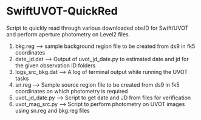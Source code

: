 # SwiftUVOT-QuickRed
Script to quickly read through various downloaded obsID for Swift/UVOT and perform aperture photometry on Level2 files.
1. bkg.reg --> sample background region file to be created from ds9 in fk5 coordinates
2. date_jd.dat --> Output of uvot_jd_date.py to estimated date and jd for the given observation ID folders
3. logs_src_bkg.dat --> A log of terminal output while running the UVOT tasks
4. sn.reg --> Sample source region file to be created from ds9 in fk5 coordinates on which photometry is required
5. uvot_jd_date.py --> Script to get date and JD from files for verification
6. uvot_mag_src.py --> Script to perform photometry on UVOT images using sn.reg and bkg.reg files
